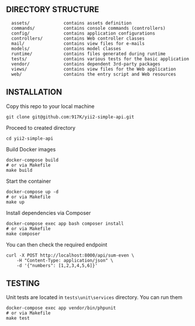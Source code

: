 DIRECTORY STRUCTURE
-------------------

      assets/             contains assets definition
      commands/           contains console commands (controllers)
      config/             contains application configurations
      controllers/        contains Web controller classes
      mail/               contains view files for e-mails
      models/             contains model classes
      runtime/            contains files generated during runtime
      tests/              contains various tests for the basic application
      vendor/             contains dependent 3rd-party packages
      views/              contains view files for the Web application
      web/                contains the entry script and Web resources


INSTALLATION
------------

Copy this repo to your local machine

    git clone git@github.com:917K/yii2-simple-api.git

Proceed to created directory

    cd yii2-simple-api
    
Build Docker images

    docker-compose build
    # or via Makefile
    make build
    
Start the container

    docker-compose up -d
    # or via Makefile
    make up

Install dependencies via Composer

    docker-compose exec app bash composer install
    # or via Makefile
    make composer

You can then check the required endpoint

    curl -X POST http://localhost:8000/api/sum-even \
        -H "Content-Type: application/json" \
        -d '{"numbers": [1,2,3,4,5,6]}'


TESTING
-------

Unit tests are located in `tests\unit\services` directory. You can run them

    docker-compose exec app vendor/bin/phpunit
    # or via Makefile
    make test
